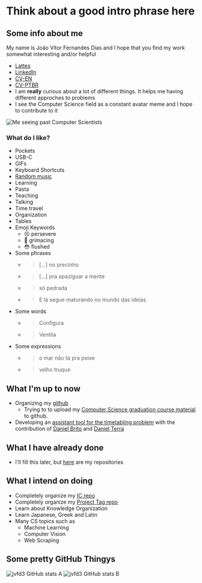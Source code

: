 # **Think about a good intro phrase here**

## Some info about me

My name is João Vítor Fernandes Dias and I hope that you find my work somewhat interesting and/or helpful

<!-- Add an audio of my name later -->

- [Lattes][LinkLattes]
- [LinkedIn][LinkLinkedIn]
- [CV-EN][LinkCVEN]
- [CV-PTBR][LinkCVPTBR]
- I am **really** curious about a lot of different things. It helps me having different approches to problems
- I see the Computer Science field as a constant avatar meme and I hope to contribute to it

![Me seeing past Computer Scientists][LinkAvatarMeme]

### What do I like?

- Pockets
- USB-C
- GIFs
- Keyboard Shortcuts
- [Random music][LinkYouTubePlaylist]
- Learning
- Pasta
- Teaching
- Talking
- Time travel
- Organization
- Tables
- Emoji Keywords
  - :persevere: persevere
  - :grimacing: grimacing
  - :flushed: flushed
- Some phrases
  - > [...] no precinho
  - > [...] pra apaziguar a mente
  - > só pedrada
  - > E lá segue maturando no mundo das ideias
- Some words
  - > Configura
  - > Ventila
- Some expressions
  - > o mar não tá pra peixe
  - > velho truque

## What I'm up to now

- Organizing my [github][LinkGitHub]
  - Trying to to upload my [Computer Science graduation course material][LinkRepoUENFCC] to github.
- Developing an [assistant tool for the timetabling problem][LinkRepoUENFTT] with the contribution of [Daniel Brito][LinkGitHubDaniBrito] and [Daniel Terra][LinkGitHubDaniTerra]

## What I have already done

- I'll fill this later, but [here][LinkGitHubRepos] are my repositories

<!-- 
- TabletopFiles (Public)
- timetabling-UENF (Public)
- ERUMATCG-TESTE (Private)
- SkillsCamps-WebTechnologies (Private)
- IFFriends (Public)
  - Rede Social IFF
- FastFreeMinecraftServer (Public)
  - The concept of this project is to automate most of the server building and configurating so that with just a couple of clicks and some more minutes, a 24/7 Minecraft server is live and running.
- myPrivateFiles (Private)
  - a kind of drive to save my personal files
- project-tag (Public)
- RandomSmallCodes (Private)
  - Some random codes that I did over the years
- jvfd3 (Public)
  - My github frontpage
- RPG_stuff (Public)
  - Just storing some RPG Stuff
- IC-2019_2022-Robotic_Arm (Public)
This repository will contain all of my files regarding my years as a scientific initiation scholarship holder.
- jvfd3.github.io (Public)
- my-sleep-time (Public)
An attemp to create a graph of my sleep time from 2023 importing from notion
- first-combot (Private)
- introds (Public)
🇧🇷 Introduction to Data Science - summer course I've organized
- UENF_CC-Teste_de_Software (Public)
A repository to store all content related to the class of Software Testing
- UENF-timetabling (Public)
...
- UENF_CC (Public)
Esse repositório visa disponibilizar conteúdo de todo o curso de Ciência da Computação ao futuros calouros
- C-Plotting (Public)
Attempt of plotting using C
- misc_programs (Public)
- GroupedFriends (Private)
The friends I have and their friends
- university_demand (Private)
Helping course's coodinator to discover its classes demand
- lightshot_scrapper (Private)
I intend on downloading a considerable amount of images and then testing them in a pattern recognition model or something like that
- Object_Oriented_Software_Development (Public archive)
As the name suggests, it is a project to develop a software aimed at object oriented programming.
- Computer_Graphics_Introduction-CS_UENF (Public)
This repository will contain all my content related to this class
- DataScienceWithR (Public)
All the code used for a CS class about using R for Data Science
- UENF_CS-Compilers (Private archive)
Codes for the class Compiles from the Computer Science course at UENF
- DataStructure (Public archive)
Implementing Data Structure using C
- KITTI_visual_odometry (Public)
Forked from FoamoftheSea/KITTI_visual_odometry
Tutorial for working with the KITTI odometry dataset in Python with OpenCV. Includes a review of Computer Vision fundamentals.
- nlw-2021 (Public)
- desktop-tutorial (Private)
GitHub Desktop tutorial repository
- latex-javaScript (Public)
Forked from xgirma/latex-javaScript
typeset JavaScript codes in Latex
- relative-image-url (Public)
Forked from mark-anders/relative-image-url
A simple test of using relative URL in .MD files -->

## What I intend on doing

- Completely organize my [IC repo][LinkRepoIC]
- Completely organize my [Project Tag repo][LinkRepoTag]
- Learn about Knowledge Organization
- Learn Japanese, Greek and Latin
- Many CS topics such as
  - Machine Learning
  - Computer Vision
  - Web Scraping

<!--
codersrank
-->

## Some pretty GitHub Thingys

![jvfd3 GitHub stats A][LinkGitHubPrettyThingA]
![jvfd3 GitHub stats B][LinkGitHubPrettyThingB]

<!-- ## Links -->

[LinkLattes]: https://lattes.cnpq.br/2335804614447803
[LinkLinkedIn]: https://linkedin.com/in/jvfd3/
[LinkCVEN]: ./Files/EN-CV-João_Vítor_Fernandes_Dias.pdf
[LinkCVPTBR]: ./Files/PTBR-CV-João_Vítor_Fernandes_Dias.pdf
[LinkAvatarMeme]: https://media.tenor.com/GmL-J3QYw94AAAAC/aang-previous-avatars.gif
[LinkYouTubePlaylist]: music.youtube.com/playlist?list=PLC50eYMsqq-hSxpLhNdbqJUq6tZvLHvcD
[LinkGitHub]: https://github.com/jvfd3/
[LinkRepoUENFCC]: https://github.com/jvfd3/UENF_CC
[LinkRepoUENFTT]: https://github.com/jvfd3/UENF-timetabling
[LinkGitHubDaniBrito]: https://github.com/danibritods
[LinkGitHubDaniTerra]: https://github.com/ARRETdaniel
[LinkGitHubRepos]: https://github.com/jvfd3?tab=repositories
[LinkRepoIC]: https://github.com/jvfd3/IC-2019_2022-Robotic_Arm
[LinkRepoTag]: https://github.com/jvfd3/project-tag
[LinkGitHubPrettyThingA]: https://github-readme-stats.vercel.app/api?username=jvfd3&count_private=true&show_icons=true&theme=transparent&hide_border=true
[LinkGitHubPrettyThingB]: https://github-readme-stats.vercel.app/api/top-langs/?username=jvfd3&layout=compact&langs_count=10&theme=transparent&hide_border=true
